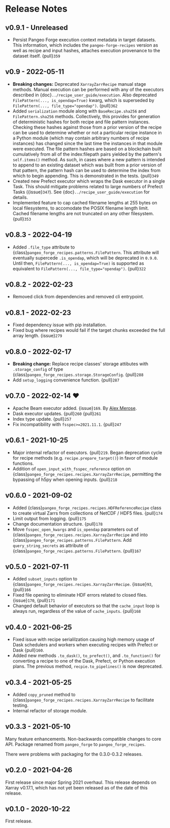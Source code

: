 # Release Notes

## v0.9.1 - Unreleased

- Persist Pangeo Forge execution context metadata in target datasets. This information, which includes
the `pangeo-forge-recipes` version as well as recipe and input hashes, attaches execution provenance
to the dataset itself. {pull}`359`

## v0.9 - 2022-05-11

- **Breaking changes:** Deprecated `XarrayZarrRecipe` manual stage methods. Manual execution can be
performed with any of the executors described in {doc}`../recipe_user_guide/execution`. Also deprecated
`FilePattern(..., is_opendap=True)` kwarg, which is superseded by `FilePattern(..., file_type="opendap")`. {pull}`362`
- Added `serialization` module along with `BaseRecipe.sha256` and `FilePattern.sha256` methods.
Collectively, this provides for generation of deterministic hashes for both recipe and file
pattern instances. Checking these hashes against those from a prior version of the recipe can be
used to determine whether or not a particular recipe instance in a Python module (which may
contain arbitrary numbers of recipe instances) has changed since the last time the instances in
that module were executed. The file pattern hashes are based on a blockchain built cumulatively
from all of the index:filepath pairs yielded by the pattern's `self.items()` method. As such, in
cases where a new pattern is intended to append to an existing dataset which was built from a
prior version of that pattern, the pattern hash can be used to determine the index from which to
begin appending. This is demonstrated in the tests. {pull}`349`
- Created new Prefect executor which wraps the Dask executor in a single Task.
This should mitigate problems related to large numbers of Prefect Tasks ({issue}`347`).
See {doc}`../recipe_user_guide/execution` for details.
- Implemented feature to cap cached filename lengths at 255 bytes on local filesystems, to
accomodate the POSIX filename length limit. Cached filename lengths are not truncated on any other
filesystem. {pull}`353`

## v0.8.3 - 2022-04-19

- Added `.file_type` attribute to {class}`pangeo_forge_recipes.patterns.FilePattern`. This attribute will eventually supercede
`.is_opendap`, which will be deprecated in `0.9.0`. Until then, `FilePattern(..., is_opendap=True)` is supported as equivalent
to `FilePattern(..., file_type="opendap")`. {pull}`322`

## v0.8.2 - 2022-02-23

- Removed click from dependencies and removed cli entrypoint.

## v0.8.1 - 2022-02-23

- Fixed dependency issue with pip installation.
- Fixed bug where recipes would fail if the target chunks exceeded the full
  array length. {issue}`279`

## v0.8.0 - 2022-02-17

- **Breaking change:** Replace recipe classes' storage attibutes with `.storage_config` of type {class}`pangeo_forge_recipes.storage.StorageConfig`. {pull}`288`
- Add `setup_logging` convenience function. {pull}`287`

## v0.7.0 - 2022-02-14 ❤️

- Apache Beam executor added. {issue}`169`. By [Alex Merose](https://github.com/alxmrs).
- Dask executor updates. {pull}`260` {pull}`261`
- Index type update. {pull}`257`
- Fix incompatibility with `fsspec>=2021.11.1`. {pull}`247`

## v0.6.1 - 2021-10-25

- Major internal refactor of executors. {pull}`219`.
  Began deprecation cycle for recipe methods (e.g. `recipe.prepare_target()`) in
  favor of module functions.
- Addition of `open_input_with_fsspec_reference` option on {class}`pangeo_forge_recipes.recipes.XarrayZarrRecipe`,
  permitting the bypassing of h5py when opening inputs. {pull}`218`

## v0.6.0 - 2021-09-02

- Added {class}`pangeo_forge_recipes.recipes.HDFReferenceRecipe` class to create virtual Zarrs from collections of
  NetCDF / HDF5 files. {pull}`174`
- Limit output from logging. {pull}`175`
- Change documentation structure. {pull}`178`
- Move `fsspec_open_kwargs` and `is_opendap` parameters
  out of {class}`pangeo_forge_recipes.recipes.XarrayZarrRecipe` and into
  {class}`pangeo_forge_recipes.patterns.FilePattern`. Add `query_string_secrets`
  as attribute of {class}`pangeo_forge_recipes.patterns.FilePattern`. {pull}`167`

## v0.5.0 - 2021-07-11

- Added `subset_inputs` option to {class}`pangeo_forge_recipes.recipes.XarrayZarrRecipe`. {issue}`93`, {pull}`166`
- Fixed file opening to eliminate HDF errors related to closed files. {issue}`170`, {pull}`171`
- Changed default behavior of executors so that the `cache_input` loop is always
  run, regardless of the value of `cache_inputs`. {pull}`168`

## v0.4.0 - 2021-06-25

- Fixed issue with recipe serialilzation causing high memory usage of Dask schedulers and workers when
  executing recipes with Prefect or Dask {pull}`160`.
- Added new methods `.to_dask()`, `to_prefect()`, and `.to_function()` for converting a recipe
  to one of the Dask, Prefect, or Python execution plans. The previous method, `recpie.to_pipelines()`
  is now deprecated.

## v0.3.4 - 2021-05-25

- Added `copy_pruned` method to {class}`pangeo_forge_recipes.recipes.XarrayZarrRecipe` to facilitate testing.
- Internal refactor of storage module.

## v0.3.3 - 2021-05-10

Many feature enhancements.
Non-backwards compatible changes to core API.
Package renamed from `pangeo_forge` to `pangeo_forge_recipes`.

There were problems with packaging for the 0.3.0-0.3.2 releases.

## v0.2.0 - 2021-04-26

First release since major Spring 2021 overhaul.
This release depends on Xarray v0.17.1, which has not yet been released as of the date of this release.

## v0.1.0 - 2020-10-22

First release.
